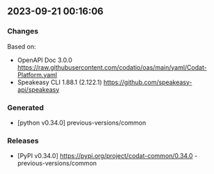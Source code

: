 

## 2023-09-21 00:16:06
### Changes
Based on:
- OpenAPI Doc 3.0.0 https://raw.githubusercontent.com/codatio/oas/main/yaml/Codat-Platform.yaml
- Speakeasy CLI 1.88.1 (2.122.1) https://github.com/speakeasy-api/speakeasy
### Generated
- [python v0.34.0] previous-versions/common
### Releases
- [PyPI v0.34.0] https://pypi.org/project/codat-common/0.34.0 - previous-versions/common